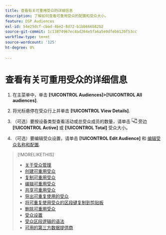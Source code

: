 ```yaml
---
title: 查看有关可重用受众的详细信息
description: 了解如何查看可重用受众的配置和受众大小。
feature: DSP Audiences
exl-id: 54e25dcf-cbad-4be2-8d72-b1bb666b82b2
source-git-commit: 1c13874967ec4ad264e5fa6a5e0dfeb6120f53cc
workflow-type: tm+mt
source-wordcount: '125'
ht-degree: 0%

---
```


# 查看有关可重用受众的详细信息

1. 在主菜单中，单击 **[!UICONTROL Audiences]>[!UICONTROL All audiences]**.

1. 将光标悬停在受众行上并单击 **[!UICONTROL View Details]**.

1. （可选）要按设备类型查看活动或总受众成员的数量，请单击 ![设备故障](/help/dsp/assets/device-breakdown.png) 旁边 **[!UICONTROL Active]** 或 **[!UICONTROL Total]** 受众大小。

1. （可选）要编辑受众设置，请单击 **[!UICONTROL Edit Audience]** 和 [编辑受众名称和配置](reusable-audience-edit.md).

>[!MORELIKETHIS]
>
>* [关于受众管理](audience-about.md)
>* [创建可重用受众](reusable-audience-create.md)
>* [复制可重用受众](reusable-audience-duplicate.md)
>* [编辑可重用受众](reusable-audience-edit.md)
>* [共享可重用受众](reusable-audience-share.md)
>* [导出可重复使用的受众](reusable-audience-export.md)
>* [将可重复使用受众的区段键复制到剪贴板](reusable-audience-clipboard.md)
>* [删除可重用受众](reusable-audience-delete.md)
>* [受众设置](audience-settings.md)
>* [受众区段逻辑的语法](audience-segment-logic-syntax.md)
>* [可用的第三方数据提供商](third-party-data-providers.md)

